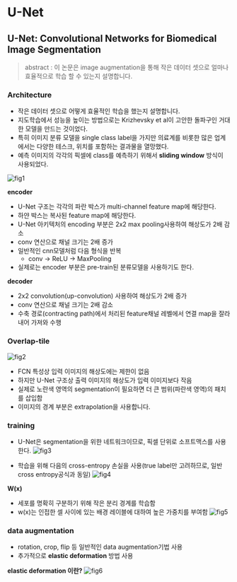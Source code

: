 # U-Net

## U-Net: Convolutional Networks for Biomedical Image Segmentation


> abstract : 이 논문은 image augmentation을 통해 작은 데이터 셋으로 얼마나 효율적으로 학습 할 수 있는지 설명합니다. 

### Architecture
- 작은 데이터 셋으로 어떻게 효율적인 학습을 했는지 설명합니다.
- 지도학습에서 성능을 높이는 방법으로는 Krizhevsky et al이 고안한 돌파구인 거대한 모델을 만드는 것이었다. 
- 특히 이미지 분류 모델을 single class label을 가지만 의료계를 비롯한 많은 업계에서는 다양한 테스크, 위치를 포함하는 결과물을 열망했다. 
- 예측 이미지의 각각의 픽셀에 class를 예측하기 위해서 __sliding window__ 방식이 사용되었다. 

![fig1](https://user-images.githubusercontent.com/59819772/223735117-04b81b07-7de0-4887-b24b-a66906cffb37.png)

__encoder__
- U-Net 구조는 각각의 파란 박스가 multi-channel feature map에 해당한다. 
- 하얀 박스는 복사된 feature map에 해당한다. 
- U-Net 아키텍처의 encoding 부분은 2x2 max pooling사용하여 해상도가 2배 감소
- conv 연산으로 채널 크기는 2배 증가
- 일반적인 cnn모델처럼 다음 형식을 반복
    - conv -> ReLU -> MaxPooling
- 실제로는 encoder 부분은 pre-train된 분류모델을 사용하기도 한다. 

__decoder__
- 2x2 convolution(up-convolution) 사용하여 해상도가 2배 증가
- conv 연산으로 채널 크기는 2배 감소
- 수축 경로(contracting path)에서 처리된 feature채널 레벨에서 연결 map을 잘라내어 가져와 수행


### Overlap-tile
![fig2](https://user-images.githubusercontent.com/59819772/223735244-914e574f-d722-4ea6-bf82-c58bed347d6e.png)
- FCN 특성상 입력 이미지의 해상도에는 제한이 없음
- 하지만 U-Net 구조상 출력 이미지의 해상도가 입력 이미지보다 작음
- 실제로 노란색 영역의 segmentation이 필요하면 더 큰 범위(파란색 영역)의 패치를 삽입함
- 이미지의 경계 부분은 extrapolation을 사용합니다. 

### training
- U-Net은 segmentation을 위한 네트워크이므로, 픽셀 단위로 소프트맥스를 사용한다.
![fig3](https://user-images.githubusercontent.com/59819772/223735269-e17b871c-972b-4892-8c26-25ff07f0f0ef.png)

- 학습을 위해 다음의 cross-entropy 손실을 사용(true label만 고려하므로, 일반 cross entropy공식과 동일)
![fig4](https://user-images.githubusercontent.com/59819772/223735281-01a42253-3bb2-4ebf-b610-52c9dfdf6d2b.png)


__W(x)__
 - 세포를 명확히 구분하기 위해 작은 분리 경계를 학습함
 - w(x)는 인접한 셀 사이에 있는 배경 레이블에 대하여 높은 가중치를 부여함
  ![fig5](https://user-images.githubusercontent.com/59819772/223735286-187546cf-9281-46ab-aa5f-8de205686b9c.png)

### data augmentation
- rotation, crop, flip 등 일반적인 data augmentation기법 사용
- 추가적으로 __elastic deformation__ 방법 사용

__elastic deformation 이란?__
![fig6](https://user-images.githubusercontent.com/59819772/223735292-fe458650-02e4-46e7-a15b-7cdc276bb858.png)
